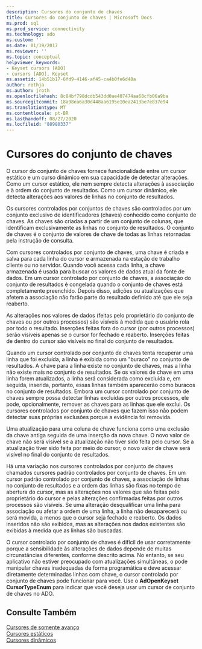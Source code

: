 ```yaml
---
description: Cursores do conjunto de chaves
title: Cursores do conjunto de chaves | Microsoft Docs
ms.prod: sql
ms.prod_service: connectivity
ms.technology: ado
ms.custom: ''
ms.date: 01/19/2017
ms.reviewer: ''
ms.topic: conceptual
helpviewer_keywords:
- Keyset cursors [ADO]
- cursors [ADO], Keyset
ms.assetid: 14b51b17-6fd9-4146-af45-ca4b0fe6d48a
author: rothja
ms.author: jroth
ms.openlocfilehash: 8c84bf798dcdb543dd0ae407474aa68cfb06a9ba
ms.sourcegitcommit: 18a98ea6a30d448aa6195e10ea2413be7e837e94
ms.translationtype: MT
ms.contentlocale: pt-BR
ms.lasthandoff: 08/27/2020
ms.locfileid: "88980337"
---
```

# <a name="keyset-cursors"></a>Cursores do conjunto de chaves
O cursor do conjunto de chaves fornece funcionalidade entre um cursor estático e um curso dinâmico em sua capacidade de detectar alterações. Como um cursor estático, ele nem sempre detecta alterações à associação e à ordem do conjunto de resultados. Como um cursor dinâmico, ele detecta alterações aos valores de linhas no conjunto de resultados.  
  
 Os cursores controlados por conjuntos de chaves são controlados por um conjunto exclusivo de identificadores (chaves) conhecido como conjunto de chaves. As chaves são criadas a partir de um conjunto de colunas, que identificam exclusivamente as linhas no conjunto de resultados. O conjunto de chaves é o conjunto de valores de chave de todas as linhas retornadas pela instrução de consulta.  
  
 Com cursores controlados por conjunto de chaves, uma chave é criada e salva para cada linha do cursor e armazenada na estação de trabalho cliente ou no servidor. Quando você acessa cada linha, a chave armazenada é usada para buscar os valores de dados atual da fonte de dados. Em um cursor controlado por conjunto de chaves, a associação do conjunto de resultados é congelada quando o conjunto de chaves está completamente preenchido. Depois disso, adições ou atualizações que afetem a associação não farão parte do resultado definido até que ele seja reaberto.  
  
 As alterações nos valores de dados (feitas pelo proprietário do conjunto de chaves ou por outros processos) são visíveis à medida que o usuário rola por todo o resultado. Inserções feitas fora do cursor (por outros processos) serão visíveis apenas se o cursor for fechado e reaberto. Inserções feitas de dentro do cursor são visíveis no final do conjunto de resultados.  
  
 Quando um cursor controlado por conjunto de chaves tenta recuperar uma linha que foi excluída, a linha é exibida como um "buraco" no conjunto de resultados. A chave para a linha existe no conjunto de chaves, mas a linha não existe mais no conjunto de resultados. Se os valores de chave em uma linha forem atualizados, a linha será considerada como excluída e, em seguida, inserida, portanto, essas linhas também aparecerão como buracos no conjunto de resultados. Embora um cursor controlado por conjunto de chaves sempre possa detectar linhas excluídas por outros processos, ele pode, opcionalmente, remover as chaves para as linhas que ele exclui. Os cursores controlados por conjunto de chaves que fazem isso não podem detectar suas próprias exclusões porque a evidência foi removida.  
  
 Uma atualização para uma coluna de chave funciona como uma exclusão da chave antiga seguida de uma inserção da nova chave. O novo valor de chave não será visível se a atualização não tiver sido feita pelo cursor. Se a atualização tiver sido feita por meio do cursor, o novo valor de chave será visível no final do conjunto de resultados.  
  
 Há uma variação nos cursores controlados por conjunto de chaves chamados cursores padrão controlados por conjunto de chaves. Em um cursor padrão controlado por conjunto de chaves, a associação de linhas no conjunto de resultados e a ordem das linhas são fixas no tempo de abertura do cursor, mas as alterações nos valores que são feitas pelo proprietário do cursor e pelas alterações confirmadas feitas por outros processos são visíveis. Se uma alteração desqualificar uma linha para associação ou afetar a ordem de uma linha, a linha não desaparecerá ou será movida, a menos que o cursor seja fechado e reaberto. Os dados inseridos não são exibidos, mas as alterações nos dados existentes são exibidas à medida que as linhas são buscadas.  
  
 O cursor controlado por conjunto de chaves é difícil de usar corretamente porque a sensibilidade às alterações de dados depende de muitas circunstâncias diferentes, conforme descrito acima. No entanto, se seu aplicativo não estiver preocupado com atualizações simultâneas, o pode manipular chaves inadequadas de forma programática e deve acessar diretamente determinadas linhas com chave, o cursor controlado por conjunto de chaves pode funcionar para você. Use o **AdOpenKeyset CursorTypeEnum** para indicar que você deseja usar um cursor de conjunto de chaves no ADO.  
  
## <a name="see-also"></a>Consulte Também  
 [Cursores de somente avanço](./forward-only-cursors.md)   
 [Cursores estáticos](./static-cursors.md)   
 [Cursores dinâmicos](./dynamic-cursors.md)